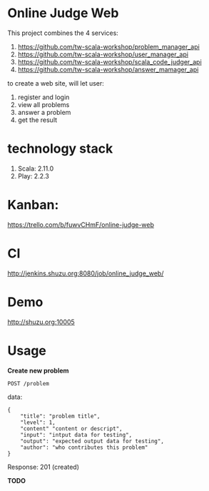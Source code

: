 Online Judge Web
=====================================

This project combines the 4 services:

1. https://github.com/tw-scala-workshop/problem_manager_api 
1. https://github.com/tw-scala-workshop/user_manager_api
1. https://github.com/tw-scala-workshop/scala_code_judger_api
1. https://github.com/tw-scala-workshop/answer_mamager_api
 
to create a web site, will let user:
 
1. register and login
2. view all problems
3. answer a problem
4. get the result

technology stack
================

1. Scala: 2.11.0
1. Play: 2.2.3

Kanban:
========

https://trello.com/b/fuwvCHmF/online-judge-web

CI
======

http://jenkins.shuzu.org:8080/job/online_judge_web/

Demo
=====

http://shuzu.org:10005

Usage
=====

**Create new problem**

`POST /problem`

data:

    {
        "title": "problem title",
        "level": 1,
        "content" "content or descript",
        "input": "intput data for testing",
        "output": "expected output data for testing",
        "author": "who contributes this problem"
    }

Response: 201 (created)

**TODO**
